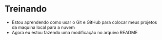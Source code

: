 # Treinando

- Estou aprendendo como usar o Git e GitHub para colocar meus projetos da maquina local para a nuvem
- Agora eu estou fazendo uma modificação no arquivo README
